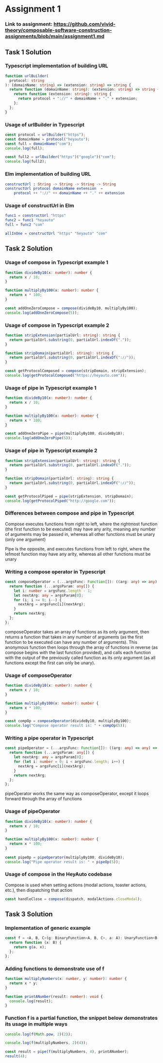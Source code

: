 # Assignment 1

### Link to assignment: https://github.com/vivid-theory/composable-software-construction-assignments/blob/main/assignment1.md


## Task 1 Solution

### Typescript implementation of building URL
```ts
function urlBuilder(
  protocol: string
): (domainName: string) => (extension: string) => string {
  return function (domainName: string): (extension: string) => string {
    return function (extension: string): string {
      return protocol + "://" + domainName + "." + extension;
    };
  };
}
```

### Usage of urlBuilder in Typescript
```ts
const protocol = urlBuilder("https");
const domainName = protocol("heyauto");
const full = domainName("com");
console.log(full);

const full2 = urlBuilder("https")("google")("com");
console.log(full2);
```

### Elm implementation of building URL
```elm
constructUrl : String -> String -> String -> String
constructUrl protocol domainName extension  =
    protocol ++ "://" ++ domainName ++ "." ++ extension
```

### Usage of constructUrl in Elm
```elm
func1 = constructUrl "https"
func2 = func1 "heyauto"
full = func2 "com"

allInOne = constructUrl "https" "heyauto" "com"
```


## Task 2 Solution

### Usage of compose in Typescript example 1
```ts
function divideBy10(x: number): number {
  return x / 10;
}

function multiplyBy100(x: number): number {
  return x * 100;
}

const addOneZeroCompose = compose(divideBy10, multiplyBy100);
console.log(addOneZeroCompose(5));
```

### Usage of compose in Typescript example 2
```ts
function stripExtension(partialUrl: string): string {
  return partialUrl.substring(0, partialUrl.indexOf("."));
}

function stripDomain(partialUrl: string): string {
  return partialUrl.substring(0, partialUrl.indexOf("://"));
}

const getProtocolComposed = compose(stripDomain, stripExtension);
console.log(getProtocolComposed("https://heyauto.com"));
```

### Usage of pipe in Typescript example 1
```ts
function divideBy10(x: number): number {
  return x / 10;
}

function multiplyBy100(x: number): number {
  return x * 100;
}

const addOneZeroPipe = pipe(multiplyBy100, divideBy10);
console.log(addOneZeroPipe(5));
```

### Usage of pipe in Typescript example 2
```ts
function stripExtension(partialUrl: string): string {
  return partialUrl.substring(0, partialUrl.indexOf("."));
}

function stripDomain(partialUrl: string): string {
  return partialUrl.substring(0, partialUrl.indexOf("://"));
}

const getProtocolPiped = pipe(stripExtension, stripDomain);
console.log(getProtocolPiped("http://google.com"));
```

### Differences between compose and pipe in Typescript
Compose executes functions from right to left, where the rightmost function (the first function to be executed) may have any arity, 
meaning any number of arguments may be passed in, whereas all other functions must be unary (only one argument)

Pipe is the opposite, and executes functions from left to right, where the lefmost function may have any arity, whereas all other functions
must be unary


### Writing a compose operator in Typescript
```ts
const composeOperator = (...argsFunc: Function[]): ((arg: any) => any) => {
  return function (...argsParam: any[]) {
    let i: number = argsFunc.length - 1;
    let nextArg: any = argsParam[0];
    for (i; i >= 0; i--) {
      nextArg = argsFunc[i](nextArg);
    }
    return nextArg;
  };
};
```
composeOperator takes an array of functions as its only argument, then returns a function that takes in any number of arguments (as the first function to be
executed can have any number of arguments). This anonymous function then loops through the array of functions in reverse (as compose begins with the last function
provided), and calls each function with the output of the previously called function as its only argument (as all functions except the first can only be unary).

### Usage of composeOperator
```ts
function divideBy10(x: number): number {
  return x / 10;
}

function multiplyBy100(x: number): number {
  return x * 100;
}

const compOp = composeOperator(divideBy10, multiplyBy100);
console.log("Compose operator result is: " + compOp(5));
```

### Writing a pipe operator in Typescript
```ts
const pipeOperator = (...argsFunc: Function[]): ((arg: any) => any) => {
  return function (...argsParam: any[]) {
    let nextArg: any = argsParam[0];
    for (let i: number = 0; i < argsFunc.length; i++) {
      nextArg = argsFunc[i](nextArg);
    }
    return nextArg;
  };
};
```
pipeOperator works the same way as composeOperator, except it loops forward through the array of functions

### Usage of pipeOperator
```ts
function divideBy10(x: number): number {
  return x / 10;
}

function multiplyBy100(x: number): number {
  return x * 100;
}
  
const pipeOp = pipeOperator(multiplyBy100, divideBy10);
console.log("Pipe operator result is: " + pipeOp(5));
```

### Usage of compose in the HeyAuto codebase
Compose is used when setting actions (modal actions, toaster actions, etc.), then dispatching that action

```ts
const handleClose = compose(dispatch, modalActions.closeModal);
```


## Task 3 Solution

### Implementation of generic example
```ts
const f = <A, B, C>(g: BinaryFunction<A, B, C>, a: A): UnaryFunction<B, C> => {
  return function (x: B) {
    return g(a, x);
  };
};
```

### Adding functions to demonstrate use of f
```ts
function multiplyNumbers(x: number, y: number): number {
  return x * y;
}

function printANumber(result: number): void {
  console.log(result);
}
```

### Function f is a partial function, the snippet below demonstrates its usage in multiple ways
```ts
console.log(f(Math.pow, 2)(2));

console.log(f(multiplyNumbers, 2)(4));

const result = pipe(f(multiplyNumbers, 4), printANumber);
result(4);
```
